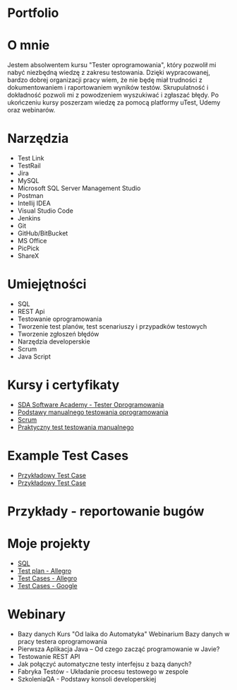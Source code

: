 # Portfolio
# O mnie
Jestem absolwentem kursu "Tester oprogramowania", który pozwolił mi nabyć niezbędną wiedzę z zakresu testowania. Dzięki wypracowanej, bardzo dobrej organizacji pracy wiem, że nie będę miał trudności z dokumentowaniem i raportowaniem wyników testów. Skrupulatność i dokładność pozwoli mi z powodzeniem wyszukiwać i zgłaszać błędy. Po ukończeniu kursy poszerzam wiedzę za pomocą platformy uTest, Udemy oraz webinarów.
# Narzędzia
* Test Link
* TestRail
* Jira
* MySQL
* Microsoft SQL Server Management Studio
* Postman
* Intellij IDEA
* Visual Studio Code
* Jenkins
* Git
* GitHub/BitBucket
* MS Office
* PicPick
* ShareX
# Umiejętności
* SQL
* REST Api
* Testowanie oprogramowania
* Tworzenie test planów, test scenariuszy i przypadków testowych
* Tworzenie zgłoszeń błędów
* Narzędzia developerskie
* Scrum
* Java Script
# Kursy i certyfikaty
* [SDA Software Academy - Tester Oprogramowania](https://drive.google.com/file/d/1yS1jY-ucolcL_O-BfsXV5gmaEDouzbXU/view?usp=sharing)
* [Podstawy manualnego testowania oprogramowania](https://drive.google.com/file/d/1rqsDFHcsdNKmXvS6UgeowcnTdqJ-Lykc/view?usp=sharing)
* [Scrum](https://drive.google.com/file/d/1t4pN2ZzEOGjd7Jw5XaWMeuM63MmlKcG8/view?usp=sharing)
* [Praktyczny test testowania manualnego](https://drive.google.com/file/d/1U20EpiOPk3ZdSNKmWCu8b2XSTcBQDyf4/view?usp=sharing)
# Example Test Cases
* [Przykładowy Test Case](https://drive.google.com/file/d/1JofKl2nQ3eNMtqlKlkJiBwLjCV1__ROc/view?usp=sharing)
* [Przykładowy Test Case](https://drive.google.com/file/d/1QJfWdnXa8XO9_Q_xiKx0q-e0IMGmPUT7/view?usp=sharing)
# Przykłady - reportowanie bugów
# Moje projekty
* [SQL](https://github.com/DamianStawickiIT/Portfolio/blob/main/PortfolioDatabase.sql)
* [Test plan - Allegro](https://docs.google.com/spreadsheets/d/1xT832AyP91jtSRL39wt8oeLFH3lXmz-kWl7A90kKIyU/edit?usp=sharing)
* [Test Cases - Allegro](https://drive.google.com/file/d/1YeGI4yCi09lHYx9o5nEB9LzJyhJmtKsI/view?usp=sharing)
* [Test Cases - Google](https://drive.google.com/file/d/1phJW-UknfM3Fh-3DuYlWq3BATJaFNZw0/view?usp=sharing)
# Webinary
* Bazy danych Kurs "Od laika do Automatyka" Webinarium Bazy danych w pracy testera oprogramowania
* Pierwsza Aplikacja Java – Od czego zacząć programowanie w Javie?
* Testowanie REST API
* Jak połączyć automatyczne testy interfejsu z bazą danych?
* Fabryka Testów - Układanie procesu testowego w zespole
* SzkoleniaQA - Podstawy konsoli developerskiej
